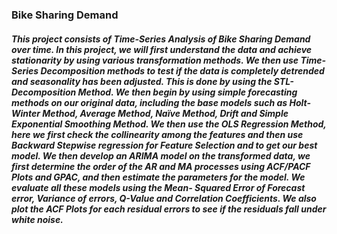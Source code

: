 ### Bike Sharing Demand

##### This project consists of Time-Series Analysis of Bike Sharing Demand over time. In this project, we will first understand the data and achieve stationarity by using various transformation methods. We then use Time-Series Decomposition methods to test if the data is completely detrended and seasonality has been adjusted. This is done by using the STL-Decomposition Method. We then begin by using simple forecasting methods on our original data, including the base models such as Holt-Winter Method, Average Method, Naïve Method, Drift and Simple Exponential Smoothing Method. We then use the OLS Regression Method, here we first check the collinearity among the features and then use Backward Stepwise regression for Feature Selection and to get our best model. We then develop an ARIMA model on the transformed data, we first determine the order of the AR and MA processes using ACF/PACF Plots and GPAC, and then estimate the parameters for the model. We evaluate all these models using the Mean- Squared Error of Forecast error, Variance of errors, Q-Value and Correlation Coefficients. We also plot the ACF Plots for each residual errors to see if the residuals fall under white noise.



